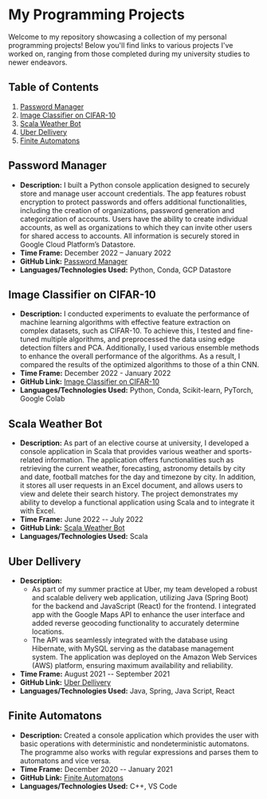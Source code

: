 # My Programming Projects

Welcome to my repository showcasing a collection of my personal programming projects! Below you'll find links to various projects I've worked on, ranging from those completed during my university studies to newer endeavors.

## Table of Contents

1. [Password Manager](#password-manager)
2. [Image Classifier on CIFAR-10](#image-classifier-on-cifar-10)
3. [Scala Weather Bot](#scala-weather-bot)
4. [Uber Dellivery](#uber-dellivery)
5. [Finite Automatons](#finite-automatons)

## Password Manager

- **Description:** I built a Python console application designed to securely store and manage user account credentials. The app features
robust encryption to protect passwords and offers additional functionalities, including the creation of organizations,
password generation and categorization of accounts. Users have the ability to create individual accounts, as well as
organizations to which they can invite other users for shared access to accounts. All information is securely stored in
Google Cloud Platform’s Datastore.
- **Time Frame:** December 2022 – January 2022
- **GitHub Link:** [Password Manager](https://github.com/lyudmilstamenov/password_manager)
- **Languages/Technologies Used:** Python, Conda, GCP Datastore

## Image Classifier on CIFAR-10

- **Description:** I conducted experiments to evaluate the performance of machine learning algorithms with effective feature extraction on complex datasets, such as CIFAR-10. To achieve this, I tested and fine-tuned multiple algorithms, and preprocessed the data using edge detection filters and PCA. Additionally, I used various ensemble methods to enhance the overall performance of the algorithms. As a result, I compared the results of the optimized algorithms to those of a thin CNN.
- **Time Frame:** December 2022 - January 2022
- **GitHub Link:** [Image Classifier on CIFAR-10](https://github.com/lyudmilstamenov/cifar-10-ml-algorithms)
- **Languages/Technologies Used:** Python, Conda, Scikit-learn, PyTorch, Google Colab

## Scala Weather Bot

- **Description:** As part of an elective course at university, I developed a console application in Scala that provides various weather and
sports-related information. The application offers functionalities such as retrieving the current weather, forecasting,
astronomy details by city and date, football matches for the day and timezone by city. In addition, it stores all user
requests in an Excel document, and allows users to view and delete their search history. The project demonstrates my
ability to develop a functional application using Scala and to integrate it with Excel.
- **Time Frame:** June 2022 -- July 2022
- **GitHub Link:** [Scala Weather Bot](https://github.com/lyudmilstamenov/scala-weather-bot)
- **Languages/Technologies Used:** Scala

## Uber Dellivery

- **Description:**
   - As part of my summer practice at Uber, my team developed a robust and scalable delivery web application, utilizing Java (Spring Boot) for the backend and JavaScript (React) for the frontend. I integrated app with the Google Maps API to enhance the user interface and added reverse geocoding functionality to accurately determine locations.
   - The API was seamlessly integrated with the database using Hibernate, with MySQL serving as the database management system. The application was deployed on the Amazon Web Services (AWS) platform, ensuring maximum availability and reliability.
- **Time Frame:** August 2021 -- September 2021
- **GitHub Link:** [Uber Dellivery](https://github.com/orgs/uber-summer-practice-sofia-2021/repositories)
- **Languages/Technologies Used:** Java, Spring, Java Script, React

## Finite Automatons

- **Description:** Created a console application which provides the user with basic operations with deterministic and nondeterministic automatons. The programme also works with regular expressions and parses them to automatons and vice versa.
- **Time Frame:** December 2020 -- January 2021
- **GitHub Link:** [Finite Automatons](https://github.com/lyudmilstamenov/Finite-Automatons)
- **Languages/Technologies Used:** C++, VS Code




